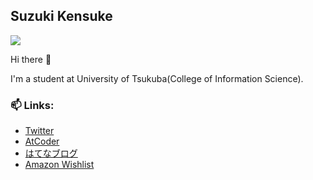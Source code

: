 ## Suzuki Kensuke

<img src="https://img.shields.io/badge/open%20issues-2147483647-green"/>

Hi there 👋

I'm a student at University of Tsukuba(College of Information Science).

### 📫 Links:
- [Twitter](https://twitter.com/suzukidayoon)
- [AtCoder](https://atcoder.jp/users/szk18)
- [はてなブログ](https://szk18.hatenadiary.jp/archive)
- [Amazon Wishlist](https://www.amazon.jp/hz/wishlist/ls/UO2WRS141A4I?ref_=wl_share)

<!--
**szk18/szk18** is a ✨ _special_ ✨ repository because its `README.md` (this file) appears on your GitHub profile.

Here are some ideas to get you started:

- 🌱 I’m currently learning ...
- 👯 I’m looking to collaborate on ...
- 🤔 I’m looking for help with ...
- 💬 Ask me about ...
- 😄 Pronouns: ...
- ⚡ Fun fact: ...
-->
